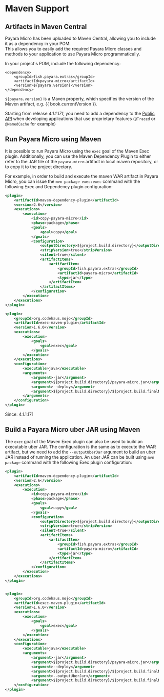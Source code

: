 # Maven Support

## Artifacts in Maven Central

Payara Micro has been uploaded to Maven Central, allowing you to include it as a dependency in your POM.  
This allows you to easily add the required Payara Micro classes and methods to your application to use Payara Micro programmatically.

In your project's POM, include the following dependency:

```MAVEN_POM
<dependency>
    <groupId>fish.payara.extras</groupId>
    <artifactId>payara-micro</artifactId>
    <version>${payara.version}</version>
</dependency>
```

`${payara.version}` is a Maven property, which specifies the version of the Maven artifact, e.g. {{ book.currentVersion }}.

Starting from release _4.1.1.171_, you need to add a dependency to the [Public API](/documentation/extended-documentation/app-deployment/public-api.md) when developing applications that use proprietary features (`@Traced` or `@NamedCache` for example)  

## Run Payara Micro using Maven

It is possible to run Payara Micro using the `exec` goal of the Maven Exec plugin. Additionally, you can use the Maven Dependency Plugin to either refer to the JAR file of the `payara-micro` artifact in local maven repository, or to copy it to the project directory.

For example, in order to build and execute the maven WAR artifact in Payara Micro, you can issue the `mvn package exec:exec` command with the following Exec and Dependency plugin configuration:

```xml
<plugin>
    <artifactId>maven-dependency-plugin</artifactId>
    <version>2.6</version>
    <executions>
        <execution>
            <id>copy-payara-micro</id>
            <phase>package</phase>
            <goals>
                <goal>copy</goal>
            </goals>
            <configuration>
                <outputDirectory>${project.build.directory}</outputDirectory>
                <stripVersion>true</stripVersion>
                <silent>true</silent>
                <artifactItems>
                    <artifactItem>
                        <groupId>fish.payara.extras</groupId>
                        <artifactId>payara-micro</artifactId>
                        <type>jar</type>
                    </artifactItem>
                </artifactItems>
            </configuration>
        </execution>
    </executions>
</plugin>

<plugin>
    <groupId>org.codehaus.mojo</groupId>
    <artifactId>exec-maven-plugin</artifactId>
    <version>1.6.0</version>
    <executions>
        <execution>
            <goals>
                <goal>exec</goal>
            </goals>
        </execution>
    </executions>
    <configuration>
        <executable>java</executable>
        <arguments>
            <argument>-jar</argument>
            <argument>${project.build.directory}/payara-micro.jar</argument>
            <argument>--deploy</argument>
            <argument>${project.build.directory}/${project.build.finalName}.war</argument>
        </arguments>
    </configuration>
</plugin>
```
Since: 4.1.1.171

## Build a Payara Micro uber JAR using Maven

The `exec` goal of the Maven Exec plugin can also be used to build an executable uber JAR. The configuration is the same as to execute the WAR artifact, but we need to add the `--outputUberJar` argument to build an uber JAR instead of running the application. An uber JAR can be built using `mvn package` command with the following Exec plugin configuration:

```xml
<plugin>
    <artifactId>maven-dependency-plugin</artifactId>
    <version>2.6</version>
    <executions>
        <execution>
            <id>copy-payara-micro</id>
            <phase>package</phase>
            <goals>
                <goal>copy</goal>
            </goals>
            <configuration>
                <outputDirectory>${project.build.directory}</outputDirectory>
                <stripVersion>true</stripVersion>
                <silent>true</silent>
                <artifactItems>
                    <artifactItem>
                        <groupId>fish.payara.extras</groupId>
                        <artifactId>payara-micro</artifactId>
                        <type>jar</type>
                    </artifactItem>
                </artifactItems>
            </configuration>
        </execution>
    </executions>
</plugin>


<plugin>
    <groupId>org.codehaus.mojo</groupId>
    <artifactId>exec-maven-plugin</artifactId>
    <version>1.6.0</version>
    <executions>
        <execution>
            <goals>
                <goal>exec</goal>
            </goals>
        </execution>
    </executions>
    <configuration>
        <executable>java</executable>
        <arguments>
            <argument>-jar</argument>
            <argument>${project.build.directory}/payara-micro.jar</argument>
            <argument>--deploy</argument>
            <argument>${project.build.directory}/${project.build.finalName}.war</argument>
            <argument>--outputUberJar</argument>
            <argument>${project.build.directory}/${project.build.finalName}.jar</argument>        </arguments>
    </configuration>
</plugin>
```
